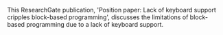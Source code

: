 This ResearchGate publication, 'Position paper: Lack of keyboard support cripples block-based programming', discusses the limitations of block-based programming due to a lack of keyboard support.